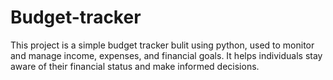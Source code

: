 # Budget-tracker
This project is a simple budget tracker bulit using python, used to monitor and manage income, expenses, and financial goals. It helps individuals stay aware of their financial status and make informed decisions. 
